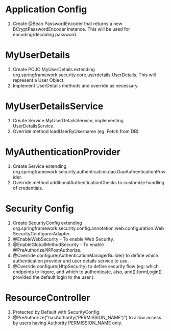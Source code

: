 <h1>Application Config</h1>
<ol>
    <li>Create @Bean PasswordEncoder that returns a new BCryptPasswordEncoder instance. This will be used for encoding/decoding password.</li>
</ol>

<h1>MyUserDetails</h1>
<ol>
<li>Create POJO MyUserDetails extending org.springframework.security.core.userdetails.UserDetails. This will represent a User Object.</li>
<li>Implement UserDetails methods and override as necessary.</li>
</ol>

<h1>MyUserDetailsService</h1>
<ol>
<li>Create Service MyUserDetailsService, implementing UserDetailsService.</li>
<li>Override method loadUserByUsername (eg: Fetch from DB).</li>
</ol>

<h1>MyAuthenticationProvider</h1>
<ol>
<li>Create Service extending org.springframework.security.authentication.dao.DaoAuthenticationProvider.</li>
<li>Override method additionalAuthenticationChecks to customize handling of credentials.</li>
</ol>

<h1>Security Config</h1>
<ol>   
<li>Create SecurityConfig extending org.springframework.security.config.annotation.web.configuration.WebSecurityConfigurerAdapter.</li>
<li>@EnableWebSecurity - To enable Web Security.</li>
<li>@EnableGlobalMethodSecurity - To enable @PreAuthorize/@PostAuthorize.</li>
<li>@Override configure(AuthenticationManagerBuilder) to define which authentication provider and user details service to use.</li>
<li>@Override configure(HttpSecurity) to define security flow (eg: which endpoints to ingore, and which to authenticate, also, and().formLogin() provided the default login to the user.).</li>
</ol>

<h1>ResourceController</h1>
<ol>
<li>Protected by Default with SecurityConfig.</li>
<li>@PreAuthorize("hasAuthority('PERMISSION_NAME')") to allow access by users having Authority PERMISSION_NAME only.</li>
</ol>